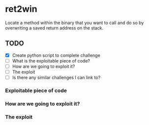 # ret2win

Locate a method within the binary that you want to call and do so by overwriting a saved return address on the stack.

## TODO

- [x] Create python script to complete challenge
- [ ] What is the exploitable piece of code?  
- [ ] How are we going to exploit it?
- [ ] The exploit
- [ ] Is there any similar challenges I can link to?

### Exploitable piece of code

### How are we going to exploit it?

### The exploit
